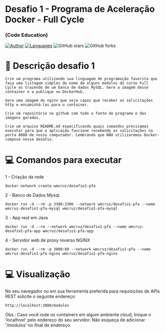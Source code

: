# Desafio 1 - Programa de Aceleração Docker - Full Cycle
### (Code Education)

[![Author](https://img.shields.io/badge/author-wmcruz-AD1256?style=flat-square)](https://github.com/wmcruz)
[![Languages](https://img.shields.io/github/languages/count/wmcruz/Desafio1-pfa?color=%23AD1256&style=flat-square)](#)
![GitHub stars](https://img.shields.io/github/stars/wmcruz/Desafio1-pfa?style=flat-square)
![GitHub forks](https://img.shields.io/github/forks/wmcruz/Desafio1-pfa?style=flat-square)

# 📘 Descrição desafio 1
```
Crie um programa utilizando sua linguagem de programação favorita que faça uma listagem simples do nome de alguns módulos do curso Full Cycle os trazendo de um banco de dados MySQL. Gere a imagem desse container e a publique no DockerHub.

Gere uma imagem do nginx que seja capaz que receber as solicitações http e encaminhá-las para o container.

Crie um repositório no github com todo o fonte do programa e das imagens geradas.

Crie um arquivo README.md especificando quais comandos precisamos executar para que a aplicação funcione recebendo as solicitações na porta 8080 de nosso computador. Lembrando que NÃO utilizaremos Docker-compose nesse desafio.
```

# 💻 Comandos para executar
1 - Criação da rede
```
docker network create wmcruz/desafio1-pfa
```

2 - Banco de Dados Mysql. 
```
docker run -d --rm -p 3306:3306 --network wmcruz/desafio1-pfa --name wmcruz-desafio1-pfa-mysql wmcruz/desafio1-pfa-mysql
```
3 - App rest em Java
```
docker run -d --rm --network wmcruz/desafio1-pfa --name wmcruz-desafio1-pfa-app wmcruz/desafio1-pfa-app
```
4 - Servidor web de proxy reverso NGINX
```
docker run -d --rm -p 3000:80 --network wmcruz/desafio1-pfa --name wmcruz-desafio1-pfa-nginx wmcruz/desafio1-pfa-nginx
```

# 💻 Visualização
No seu navegador ou em sua ferramenta preferida para requisições de APIs REST solicite o seguinte endereço:
```
http://localhost:3000/modulos
```
Obs.: Caso você rode os containers em algum ambiente cloud, troque o 'localhost' pelo endereço do seu servidor. Não esqueça de adicionar '/modulos' no final do endereço.
